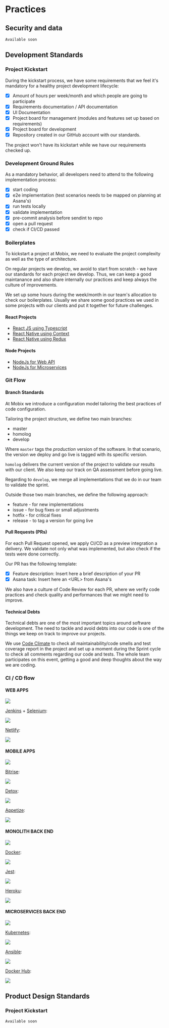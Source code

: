 # Practices

## Security and data

```text
Available soon
```

## Development Standards

### Project Kickstart

During the kickstart process, we have some requirements that we feel it's mandatory for a healthy project development lifecycle:

* [x] Amount of hours per week/month and which people are going to participate
* [x] Requirements documentation / API documentation
* [x] UI Documentation
* [x] Project board for management \(modules and features set up based on requirements\)
* [x] Project board for development
* [x] Repository created in our GitHub account with our standards.

The project won't have its kickstart while we have our requirements checked up.

### Development Ground Rules

As a mandatory behavior, all developers need to attend to the following implementation process:

* [x] start coding
* [x] e2e implementation \(test scenarios needs to be mapped on planning at Asana's\)
* [x] run tests locally
* [x] validate implementation
* [x] pre-commit analysis before sendint to repo
* [x] open a pull request
* [x] check if CI/CD passed

### Boilerplates

To kickstart a project at Mobix, we need to evaluate the project complexity as well as the type of architecture.

On regular projects we develop, we avoid to start from scratch - we have our standards for each project we develop. Thus, we can keep a good maintanance and also share internally our practices and keep always the culture of improvements.

We set up some hours during the week/month in our team's allocation to check our boilerplates. Usually we share some good practices we used in some projects with our clients and put it together for future challenges.

#### **React Projects**

* [React JS using Typescript](https://github.com/mobixsoftwarestudio/react-typescript-boilerplate)
* [React Native using Context](https://github.com/mobixsoftwarestudio/react-native-context-boilerplate)
* [React Native using Redux](https://github.com/mobixsoftwarestudio/react-native-redux-boilerplate)

#### **Node Projects**

* [NodeJs for Web API](https://github.com/mobixsoftwarestudio/node-boilerplate)
* [NodeJs for Microservices](https://github.com/mobixsoftwarestudio/node-ms-boilerplate)

### Git Flow

#### Branch Standards

At Mobix we introduce a configuration model tailoring the best practices of code configuration.

Tailoring the project structure, we define two main branches:

* master
* homolog
* develop

Where `master` tags the _production_ version of the software. In that scenario, the version we deploy and go live is tagged with its specific version.

`homolog` delivers the current version of the project to validate our results with our client. We also keep our track on QA assessment before going live.

Regarding to `develop`, we merge all implementations that we do in our team to validate the sprint.

Outside those two main branches, we define the following approach:

* feature - for new implementations
* issue - for bug fixes or small adjustments 
* hotfix - for critical fixes 
* release - to tag a version for going live

#### Pull Requests \(PRs\)

For each Pull Request opened, we apply CI/CD as a preview integration a delivery. We validate not only what was implemented, but also check if the tests were done correctly.

Our PR has the following template:

* [x] Feature description: Insert here a brief description of your PR
* [x] Asana task: Insert here an &lt;URL&gt; from Asana's

We also have a culture of Code Review for each PR, where we verify code practices and check quality and performances that we might need to improve.

#### Technical Debts

Technical debts are one of the most important topics around software development. The need to tackle and avoid debts into our code is one of the things we keep on track to improve our projects.

We use [Code Climate](https://codeclimate.com/) to check all maintainability/code smells and test coverage report in the project and set up a moment during the Sprint cycle to check all comments regarding our code and tests. The whole team participates on this event, getting a good and deep thoughts about the way we are coding.

### CI / CD flow

#### WEB APPS

![](https://github.com/mobixsoftwarestudio/mobix-playbook/blob/master/Images/CI_CD_WebApp.png?raw=true)

[Jenkins](https://www.jenkins.io/) + [Selenium](https://www.selenium.dev/):

![](https://github.com/mobixsoftwarestudio/mobix-playbook/blob/master/Images/Jenkins_Selenium.png?raw=true)

[Netlify](https://www.netlify.com/):

![](https://github.com/mobixsoftwarestudio/mobix-playbook/blob/master/Images/Netlify.png?raw=true)

#### MOBILE APPS

![](https://github.com/mobixsoftwarestudio/mobix-playbook/blob/master/Images/CI_CD_Mobile.png?raw=true)

[Bitrise](https://www.bitrise.io/):

![](https://github.com/mobixsoftwarestudio/mobix-playbook/blob/master/Images/Bitrise.png?raw=true)

[Detox](https://github.com/wix/Detox):

![](https://github.com/mobixsoftwarestudio/mobix-playbook/blob/master/Images/Detox.png?raw=true)

[Appetize](https://appetize.io/):

![](https://github.com/mobixsoftwarestudio/mobix-playbook/blob/master/Images/Appetize.png?raw=true)

#### MONOLITH BACK END

![](https://github.com/mobixsoftwarestudio/mobix-playbook/blob/master/Images/CI_CD_Monolith.png?raw=true)

[Docker](https://www.docker.com/):

![](https://github.com/mobixsoftwarestudio/mobix-playbook/blob/master/Images/Docker.png?raw=true)

[Jest](https://jestjs.io/):

![](https://github.com/mobixsoftwarestudio/mobix-playbook/blob/master/Images/Jest.png?raw=true)

[Heroku](https://www.heroku.com/):

![](https://github.com/mobixsoftwarestudio/mobix-playbook/blob/master/Images/Heroku.png?raw=true)

#### MICROSERVICES BACK END

![](https://github.com/mobixsoftwarestudio/mobix-playbook/blob/master/Images/CI_CD_Microservice.png?raw=true)

[Kubernetes](https://kubernetes.io/):

![](https://github.com/mobixsoftwarestudio/mobix-playbook/blob/master/Images/Kubernetes.png?raw=true)

[Ansible](https://www.ansible.com/):

![](https://github.com/mobixsoftwarestudio/mobix-playbook/blob/master/Images/Ansible.png?raw=true)

[Docker Hub](https://hub.docker.com/):

![](https://github.com/mobixsoftwarestudio/mobix-playbook/blob/master/Images/Docker_Hub.png?raw=true)

## Product Design Standards

### Project Kickstart

```text
Available soon
```

